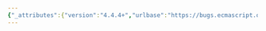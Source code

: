 ```yaml
---
{"_attributes":{"version":"4.4.4+","urlbase":"https://bugs.ecmascript.org/","maintainer":"dherman@mozilla.com"},"bug":{"bug_id":2568,"creation_ts":"2014-02-28 12:51:00 -0800","short_desc":"9.5.4 Proxy [[PreventExtensions]] language misses early return check?","delta_ts":"2014-04-06 11:30:26 -0700","product":"Draft for 6th Edition","component":"technical issue","version":"Rev 22: January 20, 2014 Draft","rep_platform":"All","op_sys":"All","bug_status":"RESOLVED","resolution":"FIXED","priority":"Normal","bug_severity":"normal","everconfirmed":true,"reporter":{"uid":"efaustbmo","name":"Eric Faust"},"assigned_to":{"uid":"allen","name":"Allen Wirfs-Brock"},"long_desc":[{"commentid":7405,"comment_count":0,"who":{"uid":"efaustbmo","name":"Eric Faust"},"bug_when":"2014-02-28 12:51:05 -0800","thetext":"9.5.4 steps 8-13 read: \n\n8.  Let booleanTrapResult be ToBoolean(trapResult)\n9.  ReturnIfAbrupt(booleanTrapResult).\n10. Let targetIsExtensible be the result of calling the [[IsExtensible]] internal\n    method of target.\n11. ReturnIfAbrupt(targetIsExtensible).\n12. If booleanTrapResult is true and targetIsExtensible is true, then throw a\n    TypeError exception.\n13. Return booleanTrapResult.\n\nIs it intentional that the [[IsExtensible]] check is unconditionally called with respect to the return value of the trap? It seems to me you would only want to make the [[IsExtensible]] invocation if |booleanTrapResult| was true, and return false early otherwise."},{"commentid":7412,"comment_count":1,"who":{"uid":"allen","name":"Allen Wirfs-Brock"},"bug_when":"2014-03-03 12:50:51 -0800","thetext":"fixed in rev23 editor's draft"},{"commentid":7559,"comment_count":2,"who":{"uid":"allen","name":"Allen Wirfs-Brock"},"bug_when":"2014-04-06 11:30:26 -0700","thetext":"fixed in rev23 draft"}]}}
---
```

